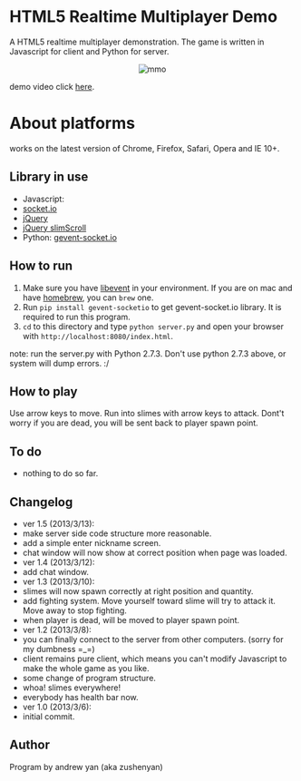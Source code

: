 # HTML5 Realtime Multiplayer Demo

A HTML5 realtime multiplayer demonstration.
The game is written in Javascript for client and Python for server.

<div align="center">
  <img src="http://farm9.staticflickr.com/8108/8556002245_dd486532a7_b.jpg" alt="mmo"/>
</div>

demo video click [here](http://www.youtube.com/watch?v=vRHEdagTP1s&feature=youtu.be).

# About platforms
works on the latest version of Chrome, Firefox, Safari, Opera and IE 10+.

## Library in use
* Javascript: 
 * [socket.io](https://github.com/learnboost/socket.io)
 * [jQuery](http://jquery.com/)
 * [jQuery slimScroll](http://rocha.la/jQuery-slimScroll?page=1)
* Python: [gevent-socket.io](https://github.com/abourget/gevent-socketio)

## How to run
1. Make sure you have [libevent](http://libevent.org/) in your environment. If you are on mac and have [homebrew](http://mxcl.github.com/homebrew/), you can `brew` one.
2. Run `pip install gevent-socketio` to get gevent-socket.io library. It is required to run this program.
3. `cd` to this directory and type `python server.py` and open your browser with `http://localhost:8080/index.html`.

note: run the server.py with Python 2.7.3. Don't use python 2.7.3 above, or system will dump errors. :/

## How to play
Use arrow keys to move. Run into slimes with arrow keys to attack. Dont't worry if you are dead, you will be sent back to player spawn point.

## To do
* nothing to do so far.

## Changelog
* ver 1.5 (2013/3/13):
 * make server side code structure more reasonable.
 * add a simple enter nickname screen.
 * chat window will now show at correct position when page was loaded.
* ver 1.4 (2013/3/12):
 * add chat window.
* ver 1.3 (2013/3/10):
 * slimes will now spawn correctly at right position and quantity.
 * add fighting system. Move yourself toward slime will try to attack it. Move away to stop fighting.
 * when player is dead, will be moved to player spawn point.
* ver 1.2 (2013/3/8):
 * you can finally connect to the server from other computers. (sorry for my dumbness =_=)
 * client remains pure client, which means you can't modify Javascript to make the whole game as you like.
 * some change of program structure.
 * whoa! slimes everywhere!
 * everybody has health bar now.
* ver 1.0 (2013/3/6):
 * initial commit.

## Author
Program by andrew yan (aka zushenyan)
